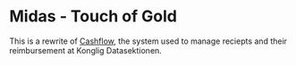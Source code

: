 # Midas - Touch of Gold
This is a rewrite of [Cashflow](https://github.com/datasektionen/cashflow), the system used to manage reciepts and their reimbursement at Konglig Datasektionen.
